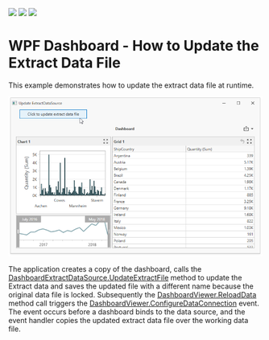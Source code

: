 <!-- default badges list -->
![](https://img.shields.io/endpoint?url=https://codecentral.devexpress.com/api/v1/VersionRange/197230858/19.1.3%2B)
[![](https://img.shields.io/badge/Open_in_DevExpress_Support_Center-FF7200?style=flat-square&logo=DevExpress&logoColor=white)](https://supportcenter.devexpress.com/ticket/details/T828605)
[![](https://img.shields.io/badge/📖_How_to_use_DevExpress_Examples-e9f6fc?style=flat-square)](https://docs.devexpress.com/GeneralInformation/403183)
<!-- default badges end -->
# WPF Dashboard - How to Update the Extract Data File

This example demonstrates how to update the extract data file at runtime.

![screenshot](/images/screenshot.png)

The application creates a copy of the dashboard, calls the [DashboardExtractDataSource.UpdateExtractFile](https://docs.devexpress.com/Dashboard/DevExpress.DashboardCommon.DashboardExtractDataSource.UpdateExtractFile) method to update the Extract data and saves the updated file with a different name because the original data file is locked. Subsequently the [DashboardViewer.ReloadData](https://docs.devexpress.com/Dashboard/DevExpress.DashboardWin.DashboardViewer.ReloadData) method call triggers the [DashboardViewer.ConfigureDataConnection](https://docs.devexpress.com/Dashboard/DevExpress.DashboardWin.DashboardViewer.ConfigureDataConnection) event. The event occurs before a dashboard binds to the data source, and the event handler copies the updated extract data file over the working data file.
